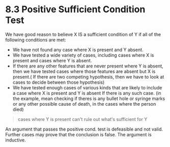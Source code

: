 # 8.3 Positive Sufficient Condition Test

We have good reason to believe X IS a sufficient condition of Y if all of the following conditions are met:

- We have not found any case where X is present and Y absent.
- We have tested a wide variety of cases, including cases where X is present and cases where Y is absent.
- If there are any other features that are never present where Y is absent, then we have tested cases where those features are absent but X is present.( If there are two competing hypothesis, then we have to look at cases to decide between those hypothesis)
- We have tested enough cases of various kinds that are likely to include a case where X is present and Y is absent If there is any such case. (in the example, mean checking if theres is any bullet hole or syringe marks or any other possible cause of death, in the cases where the person died)

> cases where Y is present can't rule out what's sufficient for Y

An argument that passes the positive cond. test is defeasible and not valid. Further cases may prove that the conclusion is false. The argument is inductive.
